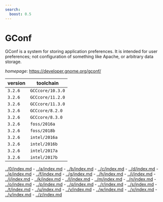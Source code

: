 ```yaml
---
search:
  boost: 0.5
---
```

# GConf

GConf is a system for storing application preferences.  It is intended for user preferences; not configuration  of something like Apache, or arbitrary data storage.

*homepage*: <https://developer.gnome.org/gconf/>

version | toolchain
--------|----------
``3.2.6`` | ``GCCcore/10.3.0``
``3.2.6`` | ``GCCcore/11.2.0``
``3.2.6`` | ``GCCcore/11.3.0``
``3.2.6`` | ``GCCcore/8.2.0``
``3.2.6`` | ``GCCcore/8.3.0``
``3.2.6`` | ``foss/2016a``
``3.2.6`` | ``foss/2018b``
``3.2.6`` | ``intel/2016a``
``3.2.6`` | ``intel/2016b``
``3.2.6`` | ``intel/2017a``
``3.2.6`` | ``intel/2017b``

[../0/index.md](0) - [../a/index.md](a) - [../b/index.md](b) - [../c/index.md](c) - [../d/index.md](d) - [../e/index.md](e) - [../f/index.md](f) - [../g/index.md](g) - [../h/index.md](h) - [../i/index.md](i) - [../j/index.md](j) - [../k/index.md](k) - [../l/index.md](l) - [../m/index.md](m) - [../n/index.md](n) - [../o/index.md](o) - [../p/index.md](p) - [../q/index.md](q) - [../r/index.md](r) - [../s/index.md](s) - [../t/index.md](t) - [../u/index.md](u) - [../v/index.md](v) - [../w/index.md](w) - [../x/index.md](x) - [../y/index.md](y) - [../z/index.md](z)

